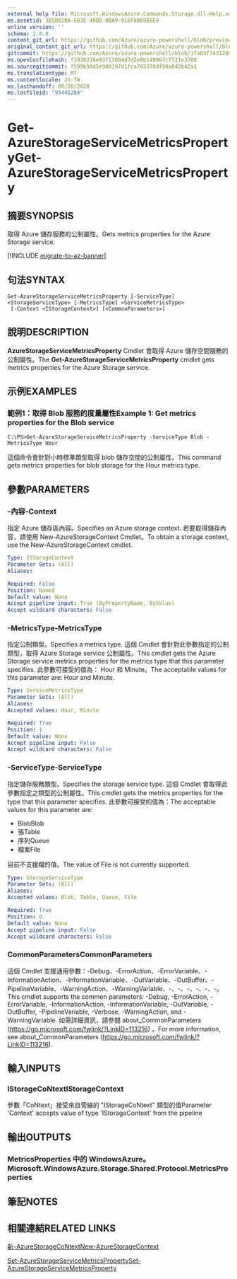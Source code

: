 ```yaml
---
external help file: Microsoft.WindowsAzure.Commands.Storage.dll-Help.xml
ms.assetid: 3B5B828A-6B3E-49BD-8BA9-916F8B69B8E9
online version: ''
schema: 2.0.0
content_git_url: https://github.com/Azure/azure-powershell/blob/preview/src/Storage/Commands.Storage/help/Get-AzureStorageServiceMetricsProperty.md
original_content_git_url: https://github.com/Azure/azure-powershell/blob/preview/src/Storage/Commands.Storage/help/Get-AzureStorageServiceMetricsProperty.md
gitcommit: https://github.com/Azure/azure-powershell/blob/1fa63f743120d7a7cd6cbb28ee43cd0f4c654af9
ms.openlocfilehash: f3930216e93f13004d7d2e8b149867cf511e3708
ms.sourcegitcommit: f599b50d5e980197d1fca769378df90a842b42a1
ms.translationtype: MT
ms.contentlocale: zh-TW
ms.lasthandoff: 08/20/2020
ms.locfileid: "93445284"
---
```

# <span data-ttu-id="351d2-101">Get-AzureStorageServiceMetricsProperty</span><span class="sxs-lookup"><span data-stu-id="351d2-101">Get-AzureStorageServiceMetricsProperty</span></span>

## <span data-ttu-id="351d2-102">摘要</span><span class="sxs-lookup"><span data-stu-id="351d2-102">SYNOPSIS</span></span>
<span data-ttu-id="351d2-103">取得 Azure 儲存服務的公制屬性。</span><span class="sxs-lookup"><span data-stu-id="351d2-103">Gets metrics properties for the Azure Storage service.</span></span>

[!INCLUDE [migrate-to-az-banner](../../includes/migrate-to-az-banner.md)]

## <span data-ttu-id="351d2-104">句法</span><span class="sxs-lookup"><span data-stu-id="351d2-104">SYNTAX</span></span>

```
Get-AzureStorageServiceMetricsProperty [-ServiceType] <StorageServiceType> [-MetricsType] <ServiceMetricsType>
 [-Context <IStorageContext>] [<CommonParameters>]
```

## <span data-ttu-id="351d2-105">說明</span><span class="sxs-lookup"><span data-stu-id="351d2-105">DESCRIPTION</span></span>
<span data-ttu-id="351d2-106">**AzureStorageServiceMetricsProperty** Cmdlet 會取得 Azure 儲存空間服務的公制屬性。</span><span class="sxs-lookup"><span data-stu-id="351d2-106">The **Get-AzureStorageServiceMetricsProperty** cmdlet gets metrics properties for the Azure Storage service.</span></span>

## <span data-ttu-id="351d2-107">示例</span><span class="sxs-lookup"><span data-stu-id="351d2-107">EXAMPLES</span></span>

### <span data-ttu-id="351d2-108">範例1：取得 Blob 服務的度量屬性</span><span class="sxs-lookup"><span data-stu-id="351d2-108">Example 1: Get metrics properties for the Blob service</span></span>
```
C:\PS>Get-AzureStorageServiceMetricsProperty -ServiceType Blob -MetricsType Hour
```

<span data-ttu-id="351d2-109">這個命令會針對小時標準類型取得 blob 儲存空間的公制屬性。</span><span class="sxs-lookup"><span data-stu-id="351d2-109">This command gets metrics properties for blob storage for the Hour metrics type.</span></span>

## <span data-ttu-id="351d2-110">參數</span><span class="sxs-lookup"><span data-stu-id="351d2-110">PARAMETERS</span></span>

### <span data-ttu-id="351d2-111">-內容</span><span class="sxs-lookup"><span data-stu-id="351d2-111">-Context</span></span>
<span data-ttu-id="351d2-112">指定 Azure 儲存區內容。</span><span class="sxs-lookup"><span data-stu-id="351d2-112">Specifies an Azure storage context.</span></span>
<span data-ttu-id="351d2-113">若要取得儲存內容，請使用 New-AzureStorageContext Cmdlet。</span><span class="sxs-lookup"><span data-stu-id="351d2-113">To obtain a storage context, use the New-AzureStorageContext cmdlet.</span></span>

```yaml
Type: IStorageContext
Parameter Sets: (All)
Aliases: 

Required: False
Position: Named
Default value: None
Accept pipeline input: True (ByPropertyName, ByValue)
Accept wildcard characters: False
```

### <span data-ttu-id="351d2-114">-MetricsType</span><span class="sxs-lookup"><span data-stu-id="351d2-114">-MetricsType</span></span>
<span data-ttu-id="351d2-115">指定公制類型。</span><span class="sxs-lookup"><span data-stu-id="351d2-115">Specifies a metrics type.</span></span>
<span data-ttu-id="351d2-116">這個 Cmdlet 會針對此參數指定的公制類型，取得 Azure Storage service 公制屬性。</span><span class="sxs-lookup"><span data-stu-id="351d2-116">This cmdlet gets the Azure Storage service metrics properties for the metrics type that this parameter specifies.</span></span>
<span data-ttu-id="351d2-117">此參數可接受的值為： Hour 和 Minute。</span><span class="sxs-lookup"><span data-stu-id="351d2-117">The acceptable values for this parameter are: Hour and Minute.</span></span>

```yaml
Type: ServiceMetricsType
Parameter Sets: (All)
Aliases: 
Accepted values: Hour, Minute

Required: True
Position: 1
Default value: None
Accept pipeline input: False
Accept wildcard characters: False
```

### <span data-ttu-id="351d2-118">-ServiceType</span><span class="sxs-lookup"><span data-stu-id="351d2-118">-ServiceType</span></span>
<span data-ttu-id="351d2-119">指定儲存服務類型。</span><span class="sxs-lookup"><span data-stu-id="351d2-119">Specifies the storage service type.</span></span>
<span data-ttu-id="351d2-120">這個 Cmdlet 會取得此參數指定之類型的公制屬性。</span><span class="sxs-lookup"><span data-stu-id="351d2-120">This cmdlet gets the metrics properties for the type that this parameter specifies.</span></span>
<span data-ttu-id="351d2-121">此參數可接受的值為：</span><span class="sxs-lookup"><span data-stu-id="351d2-121">The acceptable values for this parameter are:</span></span>

- <span data-ttu-id="351d2-122">Blob</span><span class="sxs-lookup"><span data-stu-id="351d2-122">Blob</span></span> 
- <span data-ttu-id="351d2-123">張</span><span class="sxs-lookup"><span data-stu-id="351d2-123">Table</span></span>
- <span data-ttu-id="351d2-124">序列</span><span class="sxs-lookup"><span data-stu-id="351d2-124">Queue</span></span>
- <span data-ttu-id="351d2-125">檔案</span><span class="sxs-lookup"><span data-stu-id="351d2-125">File</span></span> 

<span data-ttu-id="351d2-126">目前不支援檔的值。</span><span class="sxs-lookup"><span data-stu-id="351d2-126">The value of File is not currently supported.</span></span>

```yaml
Type: StorageServiceType
Parameter Sets: (All)
Aliases: 
Accepted values: Blob, Table, Queue, File

Required: True
Position: 0
Default value: None
Accept pipeline input: False
Accept wildcard characters: False
```

### <span data-ttu-id="351d2-127">CommonParameters</span><span class="sxs-lookup"><span data-stu-id="351d2-127">CommonParameters</span></span>
<span data-ttu-id="351d2-128">這個 Cmdlet 支援通用參數：-Debug、-ErrorAction、-ErrorVariable、-InformationAction、-InformationVariable、-OutVariable、-OutBuffer、-PipelineVariable、-WarningAction、-WarningVariable、-、-、-、-、-、-。</span><span class="sxs-lookup"><span data-stu-id="351d2-128">This cmdlet supports the common parameters: -Debug, -ErrorAction, -ErrorVariable, -InformationAction, -InformationVariable, -OutVariable, -OutBuffer, -PipelineVariable, -Verbose, -WarningAction, and -WarningVariable.</span></span> <span data-ttu-id="351d2-129">如需詳細資訊，請參閱 about_CommonParameters (https://go.microsoft.com/fwlink/?LinkID=113216) 。</span><span class="sxs-lookup"><span data-stu-id="351d2-129">For more information, see about_CommonParameters (https://go.microsoft.com/fwlink/?LinkID=113216).</span></span>

## <span data-ttu-id="351d2-130">輸入</span><span class="sxs-lookup"><span data-stu-id="351d2-130">INPUTS</span></span>

### <span data-ttu-id="351d2-131">IStorageCoNtext</span><span class="sxs-lookup"><span data-stu-id="351d2-131">IStorageContext</span></span>

<span data-ttu-id="351d2-132">參數「CoNtext」接受來自管線的 "IStorageCoNtext" 類型的值</span><span class="sxs-lookup"><span data-stu-id="351d2-132">Parameter 'Context' accepts value of type 'IStorageContext' from the pipeline</span></span>

## <span data-ttu-id="351d2-133">輸出</span><span class="sxs-lookup"><span data-stu-id="351d2-133">OUTPUTS</span></span>

### <span data-ttu-id="351d2-134">MetricsProperties 中的 WindowsAzure。</span><span class="sxs-lookup"><span data-stu-id="351d2-134">Microsoft.WindowsAzure.Storage.Shared.Protocol.MetricsProperties</span></span>

## <span data-ttu-id="351d2-135">筆記</span><span class="sxs-lookup"><span data-stu-id="351d2-135">NOTES</span></span>

## <span data-ttu-id="351d2-136">相關連結</span><span class="sxs-lookup"><span data-stu-id="351d2-136">RELATED LINKS</span></span>

[<span data-ttu-id="351d2-137">新-AzureStorageCoNtext</span><span class="sxs-lookup"><span data-stu-id="351d2-137">New-AzureStorageContext</span></span>](./New-AzureStorageContext.md)

[<span data-ttu-id="351d2-138">Set-AzureStorageServiceMetricsProperty</span><span class="sxs-lookup"><span data-stu-id="351d2-138">Set-AzureStorageServiceMetricsProperty</span></span>](./Set-AzureStorageServiceMetricsProperty.md)


